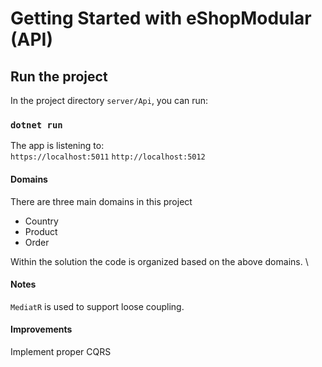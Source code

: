 # Getting Started with eShopModular (API)

## Run the project

In the project directory `server/Api`, you can run:

### `dotnet run`

The app is listening to:\
`https://localhost:5011`
`http://localhost:5012`

#### Domains
There are three main domains in this project
- Country
- Product
- Order

Within the solution the code is organized based on the above domains. \

#### Notes
`MediatR` is used to support loose coupling.

#### Improvements
Implement proper CQRS



